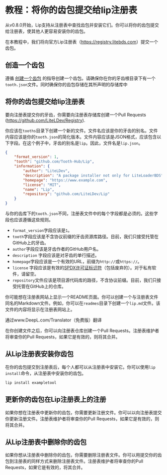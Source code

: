 # 教程：将你的齿包提交给lip注册表

从v0.8.0开始，Lip支持从注册表中查找齿包并安装它们。你可以将你的齿包提交给注册表，使其他人更容易安装你的齿包。

在本教程中，我们将向官方Lip注册表（<https://registry.litebds.com>）提交一个齿包。

## 创造一个齿包

遵循 [创建一个齿包](tutorials/create_a_lip_tooth.md) 的指导创建一个齿包。请确保你在你的牙齿根目录下有一个`tooth.json`文件。同时确保你的齿包存储在其所声明的存储库中

## 将你的齿包提交给lip注册表

要向注册表提交你的牙齿，你需要向注册表存储库创建一个Pull Requests  (<https://github.com/LiteLDev/Registry>).

你应该在`tooths`目录下创建一个新的文件。文件名应该是你的牙齿的别名。文件内容应该是你的`tooth.json`的简化版本。文件内容应该是JSON格式，应该包含以下字段。在这个例子中，牙齿的别名是`lip`。因此，文件名是`lip.json`。

```json
{
    "format_version": 1,
    "tooth": "github.com/Tooth-Hub/Lip",
    "information": {
        "author": "LiteLDev",
        "description": "A package installer not only for LiteLoaderBDS",
        "homepage": "https://www.example.com",
        "license": "MIT",
        "name": "Lip",
        "repository": "github.com/LiteLDev/Lip"
    }
}
```

与你的齿库下的`tooth.json`不同，注册表文件中的每个字段都是必须的。这些字段也应该遵循这些规则。

- `format_version`字段应该是`1`。
- `tooth`字段应该是不含协议前缀的牙齿资源库路径。目前，我们只接受托管在GitHub上的牙齿。
- `author`字段应该是牙齿作者的GitHub用户名。
- `description` 字段应该是对牙齿的单行描述。
- `homepage`字段应该是一个有效的URL，前缀为`http://`或`https://`。
- `license` 字段应该是有效的[SPDX许可证标识符](https://spdx.org/licenses/)（包括废弃的）。对于私有软件，请留空。
- `repository`文件应该是项目源代码库的路径，不含协议前缀。目前，我们只接受托管在GitHub上的仓库。

你可能想在注册表网站上显示一个README页面。你可以创建一个与注册表文件同名的Markdown文件。例如，你可以在`readmes`目录下创建一个`lip.md`文件。该文件的内容将显示在注册表网站上。

通过www.DeepL.com/Translator（免费版）翻译

在你创建文件之后，你可以向注册表仓库创建一个Pull Requests。注册表维护者将审查你的Pull Requests，如果它是有效的，则将其合并。

## 从Lip注册表安装你齿包

在你的齿包提交到注册表后，每个人都可以从注册表中安装它。你可以使用`lip install`命令，从注册表中安装你的齿包。

```bash
lip install exampletool
```

## 更新你的齿包在Lip注册表上的注册

如果你想在注册表中更新你的齿包，你需要更新注册文件。你可以以向注册表提交你更新注册文件。注册表维护者将审查你的Pull Requests，如果它是有效的，则将其合并。

## 从Lip注册表中删除你的齿包

如果你想从注册表中删除你的齿包，你需要删除注册表文件。你可以用提交你的齿包到注册表的同样方式来删除注册表文件。注册表维护者将审查你的Pull Requests，如果它是有效的，将其合并。